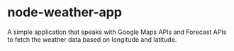 # node-weather-app
A simple application that speaks with Google Maps APIs and Forecast APIs to fetch the weather data based on longitude and latitude.
